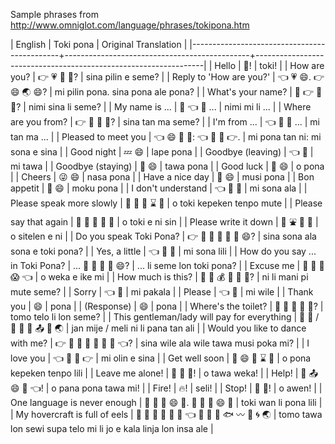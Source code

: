 Sample phrases from <http://www.omniglot.com/language/phrases/tokipona.htm>

| English                                     | Toki pona                                    | Original Translation                                            |
|---------------------------------------------+----------------------------------------------+-----------------------------------------------------------------|
| Hello                                       | 💬!                                          | toki!                                                           |
| How are you?                                | 👉 💗 🔸 👐?                                 | sina pilin e seme?                                              |
| Reply to 'How are you?'                     | 👈 💗 😄.  👉 😄 🌏 😄?                      | mi pilin pona. sina pona ale pona?                              |
| What's your name?                           | 🎴 👉 🔺 👐?                                 | nimi sina li seme?                                              |
| My name is ...                              | 🎴 👈 🔺 ...                                 | nimi mi li ...                                                  |
| Where are you from?                         | 👉 🚢  🌄 👐?                                | sina tan ma seme?                                               |
| I'm from ...                                | 👈 🚢 🌄 ...                                 | mi tan ma ...                                                   |
| Pleased to meet you                         | 👈 😄 🚢 🙌: 👈 🐲 🔸 👉.                    | mi pona tan ni: mi sona e sina                                  |
| Good night                                  | 💤 😄                                        | lape pona                                                       |
| Goodbye (leaving)                           | 👈 🏃                                        | mi tawa                                                         |
| Goodbye (staying)                           | 🏃 😄                                        | tawa pona                                                       |
| Good luck                                   | 👋 😄                                        | o pona                                                          |
| Cheers                                      | 😜 😄                                        | nasa pona                                                       |
| Have a nice day                             | 💖 😄                                        | musi pona                                                       |
| Bon appetit                                 | 🍲 😄                                        | moku pona                                                       |
| I don't understand                          | 👈 🐲 🙅                                     | mi sona ala                                                     |
| Please speak more slowly                    | 👋 💬 🌂 ⌛️ 🌆                               | o toki kepeken tenpo mute                                       |
| Please say that again                       | 👋 💬 🔸 🙌 🌲                               | o toki e ni sin                                                 |
| Please write it down                        | 👋 ⛲️ 🔸 🙌                                  | o sitelen e ni                                                  |
| Do you speak Toki Pona?                     | 👉 🐲 🙅 🐲 🔸 💬 😄?                        | sina sona ala sona e toki pona?                                 |
| Yes, a little                               | 👈 🐲 🐜                                     | mi sona lili                                                    |
| How do you say ... in Toki Pona?            | ... 🔺 👐 🙇 💬 😄?                          | ... li seme lon toki pona?                                      |
| Excuse me                                   | 👋 🎐 🔸 😱 👈                               | o weka e ike mi                                                 |
| How much is this?                           | 🙌 🔺 💰 🎒 🌆 👐?                           | ni li mani pi mute seme?                                        |
| Sorry                                       | 👈 👹                                        | mi pakala                                                       |
| Please                                      | 👈 🐺                                        | mi wile                                                         |
| Thank you                                   | 😄                                           | pona                                                            |
| (Response)                                  | 😄                                           | pona                                                            |
| Where's the toilet?                         | 🏡 🌊 🔺 🙇 👐?                              | tomo telo li lon seme?                                          |
| This gentleman/lady will pay for everything | 👶 👨 / 👧 🙌 🔺 📤 🚢 🌏                    | jan mije / meli ni li pana tan ali                              |
| Would you like to dance with me?            | 👉 🐺 🙅 🐺 🏃 💖 👭 👈?                     | sina wile ala wile tawa musi poka mi?                           |
| I love you                                  | 👈 💑 🔸 👉                                  | mi olin e sina                                                  |
| Get well soon                               | 👋 😄 🌂 ⌛️ 🐜                               | o pona kepeken tenpo lili                                       |
| Leave me alone!                             | 👋 🏃 🎐!                                    | o tawa weka!                                                    |
| Help!                                       | 👋 📤 😄 🏃 👈!                              | o pana pona tawa mi!                                            |
| Fire!                                       | 🔥!                                          | seli!                                                           |
| Stop!                                       | 👋 🌅!                                       | o awen!                                                         |
| One language is never enough                | 💬 🍁 🔺 😄 🐜. 💬 🌆 🔺 😄 🌆               | toki wan li pona lili                                           |
| My hovercraft is full of eels               | 🏡 🏃 🙇 💫 📐 🌊 👈 🔺 🍯 🔸 🐟 〰️ 🙇 🌀 🌏 | tomo tawa lon sewi supa telo mi li jo e kala linja lon insa ale |
